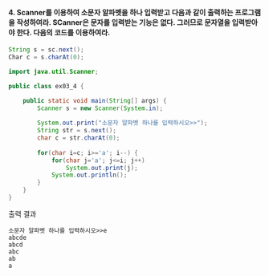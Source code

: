 #### 4. Scanner를 이용하여 소문자 알파벳을 하나 입력받고 다음과 같이 출력하는 프로그램을 작성하여라. SCanner은 문자를 입력받는 기능은 없다. 그러므로 문자열을 입력받아야 한다. 다음의 코드를 이용하여라.
```java
String s = sc.next();
Char c = s.charAt(0);
```

```java
import java.util.Scanner;

public class ex03_4 {

	public static void main(String[] args) {
		Scanner s = new Scanner(System.in);
		
		System.out.print("소문자 알파벳 하나를 입력하시오>>");
		String str = s.next();
		char c = str.charAt(0);
		
		for(char i=c; i>='a'; i--) {
			for(char j='a'; j<=i; j++)
				System.out.print(j);
			System.out.println();
		}
	}
}
```
출력 결과
```
소문자 알파벳 하나를 입력하시오>>e
abcde
abcd
abc
ab
a
```
